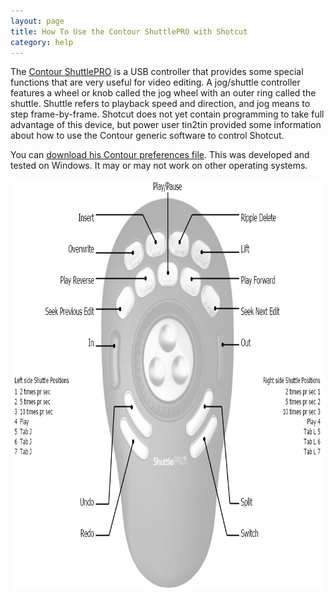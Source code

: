 ```yaml
---
layout: page
title: How To Use the Contour ShuttlePRO with Shotcut
category: help
---
```


The [Contour ShuttlePRO](http://www.amazon.com/gp/product/B00027X2YM/ref=as_li_tl?ie=UTF8&camp=1789&creative=390957&creativeASIN=B00027X2YM&linkCode=as2&tag=shotvideedit-20&linkId=NH7YGQ27CG4JCFEQ)
is a USB controller that provides some special functions that are very
useful for video editing. A jog/shuttle controller features a wheel or
knob called the jog wheel with an outer ring called the shuttle. Shuttle
refers to playback speed and direction, and jog means to step
frame-by-frame. Shotcut does not yet contain programming to take full
advantage of this device, but power user tin2tin provided some
information about how to use the Contour generic software to control
Shotcut.

You can [download his Contour preferences
file](Shotcut_ContourShuttleProV2.pref). This was developed
and tested on Windows. It may or may not work on other operating
systems.

<img width="842" height="657" alt="Contour-to-Shotcut button mappings"
src="Shotcut_ContourShuttleProV2_settings.png">
